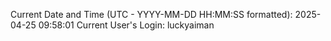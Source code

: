 Current Date and Time (UTC - YYYY-MM-DD HH:MM:SS formatted): 2025-04-25 09:58:01
Current User's Login: luckyaiman
